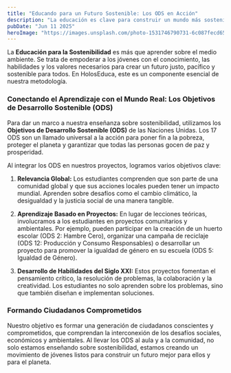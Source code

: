 ```yaml
---
title: "Educando para un Futuro Sostenible: Los ODS en Acción"
description: "La educación es clave para construir un mundo más sostenible. Así es como integramos los Objetivos de Desarrollo Sostenible (ODS) en nuestros proyectos."
pubDate: "Jun 11 2025"
heroImage: "https://images.unsplash.com/photo-1531746790731-6c087fecd65a?q=80&w=2148&auto=format&fit=crop"
---
```


La **Educación para la Sostenibilidad** es más que aprender sobre el medio ambiente. Se trata de empoderar a los jóvenes con el conocimiento, las habilidades y los valores necesarios para crear un futuro justo, pacífico y sostenible para todos. En HolosEduca, este es un componente esencial de nuestra metodología.

### Conectando el Aprendizaje con el Mundo Real: Los Objetivos de Desarrollo Sostenible (ODS)

Para dar un marco a nuestra enseñanza sobre sostenibilidad, utilizamos los **Objetivos de Desarrollo Sostenible (ODS)** de las Naciones Unidas. Los 17 ODS son un llamado universal a la acción para poner fin a la pobreza, proteger el planeta y garantizar que todas las personas gocen de paz y prosperidad.

Al integrar los ODS en nuestros proyectos, logramos varios objetivos clave:

1.  **Relevancia Global:** Los estudiantes comprenden que son parte de una comunidad global y que sus acciones locales pueden tener un impacto mundial. Aprenden sobre desafíos como el cambio climático, la desigualdad y la justicia social de una manera tangible.

2.  **Aprendizaje Basado en Proyectos:** En lugar de lecciones teóricas, involucramos a los estudiantes en proyectos comunitarios y ambientales. Por ejemplo, pueden participar en la creación de un huerto escolar (ODS 2: Hambre Cero), organizar una campaña de reciclaje (ODS 12: Producción y Consumo Responsables) o desarrollar un proyecto para promover la igualdad de género en su escuela (ODS 5: Igualdad de Género).

3.  **Desarrollo de Habilidades del Siglo XXI:** Estos proyectos fomentan el pensamiento crítico, la resolución de problemas, la colaboración y la creatividad. Los estudiantes no solo aprenden sobre los problemas, sino que también diseñan e implementan soluciones.

### Formando Ciudadanos Comprometidos

Nuestro objetivo es formar una generación de ciudadanos conscientes y comprometidos, que comprendan la interconexión de los desafíos sociales, económicos y ambientales. Al llevar los ODS al aula y a la comunidad, no solo estamos enseñando sobre sostenibilidad, estamos creando un movimiento de jóvenes listos para construir un futuro mejor para ellos y para el planeta.
